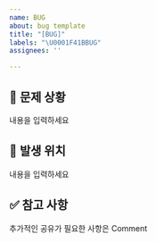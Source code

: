 ```yaml
---
name: BUG
about: bug template
title: "[BUG]"
labels: "\U0001F41BBUG"
assignees: ''

---
```


## 🚨 문제 상황
내용을 입력하세요

## 🐛 발생 위치
내용을 입력하세요

## ✅ 참고 사항
추가적인 공유가 필요한 사항은 Comment
